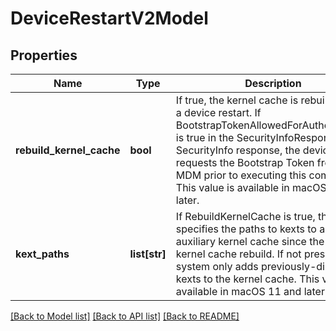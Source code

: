 # DeviceRestartV2Model

## Properties
Name | Type | Description | Notes
------------ | ------------- | ------------- | -------------
**rebuild_kernel_cache** | **bool** | If true, the kernel cache is rebuilt during a device restart. If BootstrapTokenAllowedForAuthentication is true in the SecurityInfoResponse. SecurityInfo response, the device requests the Bootstrap Token from the MDM prior to executing this command. This value is available in macOS 11 and later. | [optional] 
**kext_paths** | **list[str]** | If RebuildKernelCache is true, this value specifies the paths to kexts to add to the auxiliary kernel cache since the last kernel cache rebuild. If not present, the system only adds previously-discovered kexts to the kernel cache. This value is available in macOS 11 and later. | [optional] 

[[Back to Model list]](../README.md#documentation-for-models) [[Back to API list]](../README.md#documentation-for-api-endpoints) [[Back to README]](../README.md)


